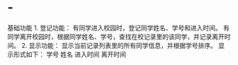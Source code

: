 # -
基础功能 1. 登记功能：  有同学进入校园时，登记同学姓名、学号和进入时间。 有同学离开校园时，根据同学姓名、学号，查找在校记录里的该同学，并记录离开时间。  2. 显示功能：  显示当前记录列表里的所有同学信息，并根据学号排序。  显示形式如下： 学号  姓名   进入时间   离开时间
